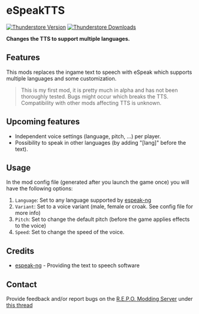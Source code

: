 # eSpeakTTS
[![Thunderstore Version](https://img.shields.io/thunderstore/v/Lavighju/espeakTTS?style=for-the-badge&logo=thunderstore&logoColor=white)](https://thunderstore.io/c/repo/p/Lavighju/espeakTTS/)
[![Thunderstore Downloads](https://img.shields.io/thunderstore/dt/Lavighju/espeakTTS?style=for-the-badge&logo=thunderstore&logoColor=white)](https://thunderstore.io/c/repo/p/Lavighju/espeakTTS/)

**Changes the TTS to support multiple languages.**

## Features

This mods replaces the ingame text to speech with eSpeak which supports multiple languages and some customization.

>This is my first mod, it is pretty much in alpha and has not been thoroughly tested. Bugs might occur which breaks the TTS. Compatibility with other mods affecting TTS is unknown.

## Upcoming features

- Independent voice settings (language, pitch, ...) per player.
- Possibility to speak in other languages (by adding "\[lang\]" before the text).

## Usage

In the mod config file (generated after you launch the game once) you will have the following options:
1. ``Language``: Set to any language supported by [espeak-ng](https://github.com/espeak-ng/espeak-ng/blob/59823f30e3edbd01e87002c04a49ebfd63edaaa7/docs/languages.md)
2. ``Variant``: Set to a voice variant (male, female or croak. See config file for more info)
3. ``Pitch``: Set to change the default pitch (before the game applies effects to the voice)
4. ``Speed``: Set to change the speed of the voice.

## Credits
- [espeak-ng](https://github.com/espeak-ng/espeak-ng) - Providing the text to speech software

## Contact

Provide feedback and/or report bugs on the [R.E.P.O. Modding Server](https://discord.gg/vPJtKhYAFe) under [this thread](https://discord.com/channels/1344557689979670578/1358128089707843676)